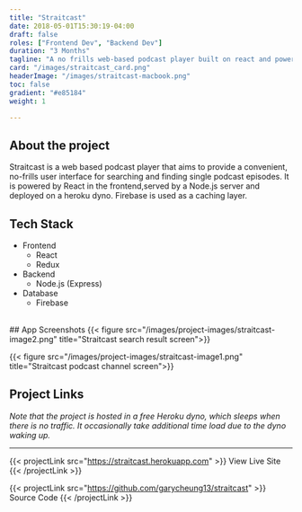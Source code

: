 ```yaml
---
title: "Straitcast"
date: 2018-05-01T15:30:19-04:00
draft: false
roles: ["Frontend Dev", "Backend Dev"]
duration: "3 Months"
tagline: "A no frills web-based podcast player built on react and powered by firebase"
card: "/images/straitcast_card.png"
headerImage: "/images/straitcast-macbook.png"
toc: false
gradient: "#e85184"
weight: 1

---
```


## About the project

Straitcast is a web based podcast player that aims to provide a convenient, no-frills user interface for searching and finding single podcast episodes. It is powered by React in the frontend,served by a Node.js server and deployed on a heroku dyno. Firebase is used as a caching layer.

## Tech Stack
- Frontend
    - React
    - Redux
- Backend
    - Node.js (Express)
- Database
    - Firebase

</br>
## App Screenshots
{{< figure src="/images/project-images/straitcast-image2.png" title="Straitcast search result screen">}}

{{< figure src="/images/project-images/straitcast-image1.png" title="Straitcast podcast channel screen">}}

## Project Links

*Note that the project is hosted in a free Heroku dyno, which sleeps when there is no traffic. It occasionally take additional time load due to the dyno waking up.*

---
{{< projectLink src="https://straitcast.herokuapp.com" >}}
    View Live Site
{{< /projectLink >}}

{{< projectLink src="https://github.com/garycheung13/straitcast" >}}
    Source Code
{{< /projectLink >}}